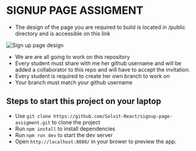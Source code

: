 # SIGNUP PAGE ASSIGMENT

- The design of the page you are required to build is located in /public directory and is accessible on this link 

![Sign up page design](https://github.com/Solvit-React/signup-page-assigment/blob/main/public/design.png)

- We are are all going to work on this repository
- Every student must share with me her github username and will be added a collaborator to this repo and will have to accept the invitation.
- Every student is required to create her own branch to work on
- Your branch must match your github username

## Steps to start this project on your laptop
- Use `git clone https://github.com/Solvit-React/signup-page-assigment.git` to clone the project
- Run `npm install` to install dependencies
- Run `npm run dev` to start the dev server
- Open `http://localhost:8080/` in your brower to preview the app.